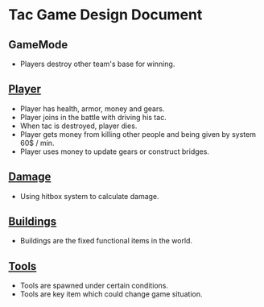 # Tac Game Design Document
## GameMode
- Players destroy other team's base for winning.

## [Player](https://github.com/306b/Tac/blob/master/GameDesignDocument/Player.md)
- Player has health, armor, money and gears.
- Player joins in the battle with driving his tac.
- When tac is destroyed, player dies.
- Player gets money from killing other people and being given by system 60$ / min.
- Player uses money to update gears or construct bridges.

## [Damage](https://github.com/306b/Tac/blob/master/GameDesignDocument/Damage.md)
- Using hitbox system to calculate damage.

## [Buildings](https://github.com/306b/Tac/blob/master/GameDesignDocument/Buildings.md)
- Buildings are the fixed functional items in the world.

## [Tools](https://github.com/306b/Tac/blob/master/GameDesignDocument/Tools.md)
- Tools are spawned under certain conditions.
- Tools are key item which could change game situation.
